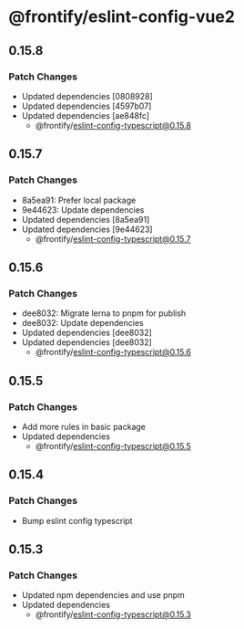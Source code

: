 # @frontify/eslint-config-vue2

## 0.15.8

### Patch Changes

-   Updated dependencies [0808928]
-   Updated dependencies [4597b07]
-   Updated dependencies [ae848fc]
    -   @frontify/eslint-config-typescript@0.15.8

## 0.15.7

### Patch Changes

-   8a5ea91: Prefer local package
-   9e44623: Update dependencies
-   Updated dependencies [8a5ea91]
-   Updated dependencies [9e44623]
    -   @frontify/eslint-config-typescript@0.15.7

## 0.15.6

### Patch Changes

-   dee8032: Migrate lerna to pnpm for publish
-   dee8032: Update dependencies
-   Updated dependencies [dee8032]
-   Updated dependencies [dee8032]
    -   @frontify/eslint-config-typescript@0.15.6

## 0.15.5

### Patch Changes

-   Add more rules in basic package
-   Updated dependencies
    -   @frontify/eslint-config-typescript@0.15.5

## 0.15.4

### Patch Changes

-   Bump eslint config typescript

## 0.15.3

### Patch Changes

-   Updated npm dependencies and use pnpm
-   Updated dependencies
    -   @frontify/eslint-config-typescript@0.15.3

